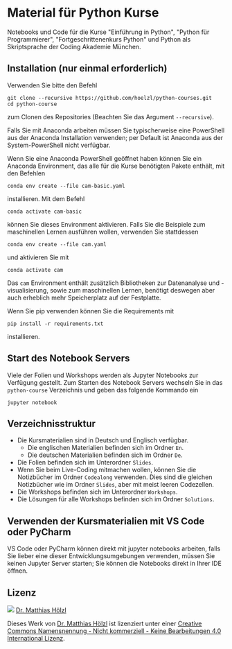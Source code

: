 # Material für Python Kurse

Notebooks und Code für die Kurse "Einführung in Python", "Python für Programmierer",
"Fortgeschrittenenkurs Python" und Python als Skriptsprache der Coding Akademie München.

## Installation (nur einmal erforderlich)

Verwenden Sie bitte den Befehl

```shell
git clone --recursive https://github.com/hoelzl/python-courses.git
cd python-course
```

zum Clonen des Repositories (Beachten Sie das Argument `--recursive`).


Falls Sie mit Anaconda arbeiten müssen Sie typischerweise eine PowerShell aus der Anaconda Installation verwenden; per Default ist Anaconda aus der System-PowerShell nicht verfügbar.

Wenn Sie eine Anaconda PowerShell geöffnet haben können Sie ein Anaconda
Environment, das alle für die Kurse benötigten Pakete enthält, mit den Befehlen

```shell
conda env create --file cam-basic.yaml
```

installieren. Mit dem Befehl

```shell
conda activate cam-basic
```

können Sie dieses Environment aktivieren. Falls Sie die Beispiele zum maschinellen
Lernen ausführen wollen, verwenden Sie stattdessen

```shell
conda env create --file cam.yaml
```

und aktivieren Sie mit

```shell
conda activate cam
```

Das `cam` Environment enthält zusätzlich Bibliotheken zur Datenanalyse und
-visualisierung, sowie zum maschinellen Lernen, benötigt deswegen aber auch erheblich
mehr Speicherplatz auf der Festplatte.

Wenn Sie pip verwenden können Sie die Requirements mit

```shell
pip install -r requirements.txt
```

installieren.

## Start des Notebook Servers

Viele der Folien und Workshops werden als Jupyter Notebooks zur Verfügung
gestellt. Zum Starten des Notebook Servers wechseln Sie in das `python-course`
Verzeichnis und geben das folgende Kommando ein

```shell
jupyter notebook
```

## Verzeichnisstruktur

- Die Kursmaterialien sind in Deutsch und Englisch verfügbar.
  - Die englischen Materialien befinden sich im Ordner `En`.
  - Die deutschen Materialien befinden sich im Ordner `De`.
- Die Folien befinden sich im Unterordner `Slides`.
- Wenn Sie beim Live-Coding mitmachen wollen, können Sie die Notizbücher im
  Ordner `Codealong` verwenden. Dies sind die gleichen Notizbücher wie im Ordner
  `Slides`, aber mit meist leeren Codezellen.
- Die Workshops befinden sich im Unterordner `Workshops`.
- Die Lösungen für alle Workshops befinden sich im Ordner `Solutions`.

## Verwenden der Kursmaterialien mit VS Code oder PyCharm

VS Code oder PyCharm können direkt mit jupyter notebooks arbeiten, falls Sie
lieber eine dieser Entwicklungsumgebungen verwenden, müssen Sie keinen Jupyter
Server starten; Sie können die Notebooks direkt in Ihrer IDE öffnen.

## Lizenz

![](https://i.creativecommons.org/l/by-nc-nd/4.0/88x31.png) [Dr. Matthias
Hölzl](https://github.com/hoelzl)

Dieses Werk von [Dr. Matthias Hölzl](https://github.com/hoelzl) ist lizenziert unter
einer [Creative Commons Namensnennung - Nicht kommerziell - Keine Bearbeitungen 4.0
International Lizenz](http://creativecommons.org/licenses/by-nc-nd/4.0/).

